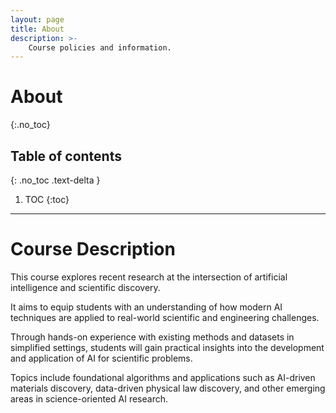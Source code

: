 ```yaml
---
layout: page
title: About
description: >-
    Course policies and information.
---
```


# About
{:.no_toc}

## Table of contents
{: .no_toc .text-delta }

1. TOC
{:toc}

---
# Course Description

This course explores recent research at the intersection of artificial intelligence and scientific discovery. 

It aims to equip students with an understanding of how modern AI techniques are applied to real-world scientific and engineering challenges. 

Through hands-on experience with existing methods and datasets in simplified settings, students will gain practical insights into the development and application of AI for scientific problems. 


Topics include foundational algorithms and applications such as AI-driven materials discovery, data-driven physical law discovery, and other emerging areas in science-oriented AI research.
